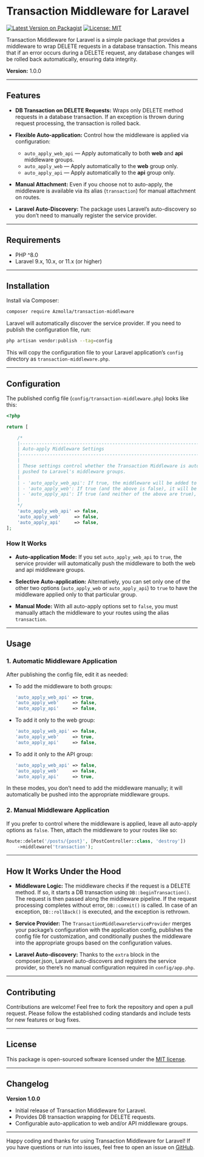 # Transaction Middleware for Laravel

[![Latest Version on Packagist](https://img.shields.io/packagist/v/Azmolla/transaction-middleware.svg?style=flat-square)](https://packagist.org/packages/Azmolla/transaction-middleware)
[![License: MIT](https://img.shields.io/badge/License-MIT-yellow.svg)](LICENSE)

Transaction Middleware for Laravel is a simple package that provides a middleware to wrap DELETE requests in a database transaction. This means that if an error occurs during a DELETE request, any database changes will be rolled back automatically, ensuring data integrity.

**Version:** 1.0.0

---

## Features

- **DB Transaction on DELETE Requests:**
  Wraps only DELETE method requests in a database transaction. If an exception is thrown during request processing, the transaction is rolled back.

- **Flexible Auto-application:**
  Control how the middleware is applied via configuration:
  - `auto_apply_web_api` — Apply automatically to both **web** and **api** middleware groups.
  - `auto_apply_web` — Apply automatically to the **web** group only.
  - `auto_apply_api` — Apply automatically to the **api** group only.

- **Manual Attachment:**
  Even if you choose not to auto-apply, the middleware is available via its alias (`transaction`) for manual attachment on routes.

- **Laravel Auto-Discovery:**
  The package uses Laravel’s auto-discovery so you don’t need to manually register the service provider.

---

## Requirements

- PHP ^8.0
- Laravel 9.x, 10.x, or 11.x (or higher)

---

## Installation

Install via Composer:

```bash
composer require Azmolla/transaction-middleware
```

Laravel will automatically discover the service provider. If you need to publish the configuration file, run:

```bash
php artisan vendor:publish --tag=config
```

This will copy the configuration file to your Laravel application’s `config` directory as `transaction-middleware.php`.

---

## Configuration

The published config file (`config/transaction-middleware.php`) looks like this:

```php
<?php

return [

    /*
    |--------------------------------------------------------------------------
    | Auto-apply Middleware Settings
    |--------------------------------------------------------------------------
    |
    | These settings control whether the Transaction Middleware is automatically
    | pushed to Laravel's middleware groups.
    |
    | - 'auto_apply_web_api': If true, the middleware will be added to both 'web' and 'api'.
    | - 'auto_apply_web': If true (and the above is false), it will be added to the 'web' group only.
    | - 'auto_apply_api': If true (and neither of the above are true), it will be added to the 'api' group only.
    |
    */
    'auto_apply_web_api' => false,
    'auto_apply_web'     => false,
    'auto_apply_api'     => false,
];
```

### How It Works

- **Auto-application Mode:**
  If you set `auto_apply_web_api` to `true`, the service provider will automatically push the middleware to both the web and api middleware groups.

- **Selective Auto-application:**
  Alternatively, you can set only one of the other two options (`auto_apply_web` or `auto_apply_api`) to `true` to have the middleware applied only to that particular group.

- **Manual Mode:**
  With all auto-apply options set to `false`, you must manually attach the middleware to your routes using the alias `transaction`.

---

## Usage

### 1. Automatic Middleware Application

After publishing the config file, edit it as needed:

- To add the middleware to both groups:

  ```php
  'auto_apply_web_api' => true,
  'auto_apply_web'     => false,
  'auto_apply_api'     => false,
  ```

- To add it only to the web group:

  ```php
  'auto_apply_web_api' => false,
  'auto_apply_web'     => true,
  'auto_apply_api'     => false,
  ```

- To add it only to the API group:

  ```php
  'auto_apply_web_api' => false,
  'auto_apply_web'     => false,
  'auto_apply_api'     => true,
  ```

In these modes, you don’t need to add the middleware manually; it will automatically be pushed into the appropriate middleware groups.

### 2. Manual Middleware Application

If you prefer to control where the middleware is applied, leave all auto-apply options as `false`. Then, attach the middleware to your routes like so:

```php
Route::delete('/posts/{post}', [PostController::class, 'destroy'])
    ->middleware('transaction');
```

---

## How It Works Under the Hood

- **Middleware Logic:**
  The middleware checks if the request is a DELETE method. If so, it starts a DB transaction using `DB::beginTransaction()`. The request is then passed along the middleware pipeline. If the request processing completes without error, `DB::commit()` is called. In case of an exception, `DB::rollBack()` is executed, and the exception is rethrown.

- **Service Provider:**
  The `TransactionMiddlewareServiceProvider` merges your package’s configuration with the application config, publishes the config file for customization, and conditionally pushes the middleware into the appropriate groups based on the configuration values.

- **Laravel Auto-discovery:**
  Thanks to the `extra` block in the composer.json, Laravel auto-discovers and registers the service provider, so there’s no manual configuration required in `config/app.php`.

---

## Contributing

Contributions are welcome! Feel free to fork the repository and open a pull request. Please follow the established coding standards and include tests for new features or bug fixes.

---

## License

This package is open-sourced software licensed under the [MIT license](LICENSE).

---

## Changelog

**Version 1.0.0**
- Initial release of Transaction Middleware for Laravel.
- Provides DB transaction wrapping for DELETE requests.
- Configurable auto-application to web and/or API middleware groups.

---

Happy coding and thanks for using Transaction Middleware for Laravel! If you have questions or run into issues, feel free to open an issue on [GitHub](https://github.com/Azmolla/transaction-middleware).